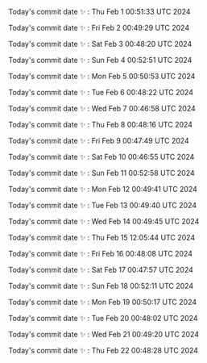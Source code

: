 Today's commit date ✨ : Thu Feb 1 00:51:33 UTC 2024 

Today's commit date ✨ : Fri Feb 2 00:49:29 UTC 2024 

Today's commit date ✨ : Sat Feb 3 00:48:20 UTC 2024 

Today's commit date ✨ : Sun Feb 4 00:52:51 UTC 2024 

Today's commit date ✨ : Mon Feb 5 00:50:53 UTC 2024 

Today's commit date ✨ : Tue Feb 6 00:48:22 UTC 2024 

Today's commit date ✨ : Wed Feb 7 00:46:58 UTC 2024 

Today's commit date ✨ : Thu Feb 8 00:48:16 UTC 2024 

Today's commit date ✨ : Fri Feb 9 00:47:49 UTC 2024 

Today's commit date ✨ : Sat Feb 10 00:46:55 UTC 2024 

Today's commit date ✨ : Sun Feb 11 00:52:58 UTC 2024 

Today's commit date ✨ : Mon Feb 12 00:49:41 UTC 2024 

Today's commit date ✨ : Tue Feb 13 00:49:40 UTC 2024 

Today's commit date ✨ : Wed Feb 14 00:49:45 UTC 2024 

Today's commit date ✨ : Thu Feb 15 12:05:44 UTC 2024 

Today's commit date ✨ : Fri Feb 16 00:48:08 UTC 2024 

Today's commit date ✨ : Sat Feb 17 00:47:57 UTC 2024 

Today's commit date ✨ : Sun Feb 18 00:52:11 UTC 2024 

Today's commit date ✨ : Mon Feb 19 00:50:17 UTC 2024 

Today's commit date ✨ : Tue Feb 20 00:48:02 UTC 2024 

Today's commit date ✨ : Wed Feb 21 00:49:20 UTC 2024 

Today's commit date ✨ : Thu Feb 22 00:48:28 UTC 2024 

